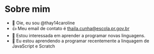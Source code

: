 # Sobre mim
- 👋 Oie, eu sou @thay14caroline
- 👍 Meu email de contato é thaila.cunha@escola.pr.gov.br
- 🌱 Estou interessada em aprender a programar novas linguagens.
- 💞️ Eu estou aprendendo a programar recentemente a linquagem de JavaScript e Scratch 
 


